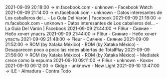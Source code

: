 2021-09-09 20:18:00 -> m.facebook.com - unknown - Facebook Watch
2021-09-09 21:14:00 -> m.facebook.com - unknown - Datos interesantes de Los caballeros del... - La Guía Del Varón | Facebook
2021-09-09 21:18:00 -> m.facebook.com - unknown - Datos interesantes de Los caballeros del... - La Guía Del Varón | Facebook
2021-09-09 21:44:00 -> Flёur - Сияние - Небо хочет упасть
2021-09-09 21:44:00 -> Flёur - Сияние - Небо хочет упасть
2021-09-09 21:48:00 -> Flёur - Сияние - Сияние
2021-09-09 21:52:00 -> ROM (by Xataka México) - ROM (by Xataka México) - Desaparecen poco a poco las redes abiertas de TotalPlay
2021-09-09 21:56:00 -> ROM (by Xataka México) - ROM (by Xataka México) - Mediatek crece como la espuma
2021-09-10 09:11:00 -> Flёur - unknown - Кокон
2021-09-10 09:12:00 -> Gidge - unknown - New Light
2021-09-10 13:47:00 -> ILE - Almadura - Contra Todo
